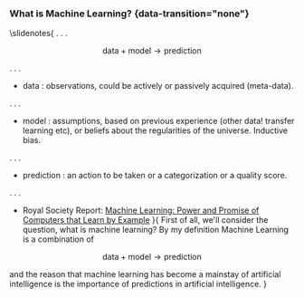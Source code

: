 ### What is Machine Learning? {data-transition="none"}

\slidenotes{
. . .

$$ \text{data} + \text{model} \rightarrow \text{prediction}$$

. . .

-   $\text{data}$ : observations, could be actively or passively
    acquired (meta-data).

. . .

-   $\text{model}$ : assumptions, based on previous experience (other data!
    transfer learning etc), or beliefs about the regularities of
    the universe. Inductive bias.

. . .

-   $\text{prediction}$ : an action to be taken or a categorization or a
    quality score.

. . .

-   Royal Society Report:
[Machine Learning: Power and Promise of Computers that Learn by Example](https://royalsociety.org/~/media/policy/projects/machine-learning/publications/machine-learning-report.pdf)
}{
First of all, we'll consider the question, what is machine learning? By my definition Machine Learning is a combination of

$$\text{data} + \text{model} \rightarrow \text{prediction}$$

and the reason that machine learning has become a mainstay of artificial intelligence is the importance of predictions in artificial intelligence.
}

